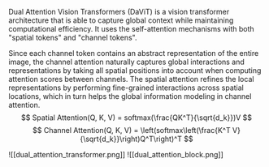 
Dual Attention Vision Transformers (DaViT) is a vision transformer architecture that is able to capture global context while maintaining computational efficiency. It uses the self-attention mechanisms with both "spatial tokens" and "channel tokens". 

Since each channel token contains an abstract representation of the entire image, the channel attention naturally captures global interactions and representations by taking all spatial positions into account when computing attention scores between channels. The spatial attention refines the local representations by performing fine-grained interactions across spatial locations, which in turn helps the global information modeling in channel attention.
$$
Spatial Attention(Q, K, V) = softmax(\frac{QK^T}{\sqrt{d_k}})V
$$
$$
Channel Attention(Q, K, V) = \left(softmax\left(\frac{K^T V}{\sqrt{d_k}}\right)Q^T\right)^T
$$

![[dual_attention_transformer.png]]
![[dual_attention_block.png]]